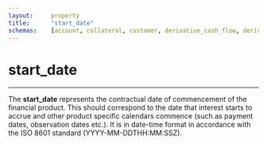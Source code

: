 ```yaml
---
layout:		property
title:		"start_date"
schemas:	[account, collateral, customer, derivative_cash_flow, derivative, loan, security]
---
```


# start_date

---

The **start_date** represents the contractual date of commencement of the financial product. This should correspond to the date that interest starts to accrue and other product specific calendars commence (such as payment dates, observation dates etc.). It is in date-time format in accordance with the ISO 8601 standard (YYYY-MM-DDTHH:MM:SSZ).
